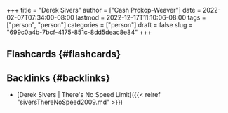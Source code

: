 +++
title = "Derek Sivers"
author = ["Cash Prokop-Weaver"]
date = 2022-02-07T07:34:00-08:00
lastmod = 2022-12-17T11:10:06-08:00
tags = ["person", "person"]
categories = ["person"]
draft = false
slug = "699c0a4b-7bcf-4175-851c-8dd5deac8e84"
+++

## Flashcards {#flashcards}


## Backlinks {#backlinks}

-   [Derek Sivers | There's No Speed Limit]({{< relref "siversThereNoSpeed2009.md" >}})
